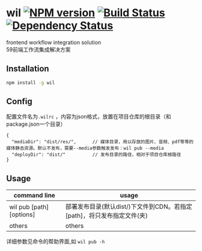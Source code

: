 # wil [![NPM version][npm-image]][npm-url] [![Build Status][travis-image]][travis-url] [![Dependency Status][daviddm-image]][daviddm-url]

frontend workflow integration solution    
59前端工作流集成解决方案

## Installation

```bash
npm install -g wil
```

## Config

配置文件名为```.wilrc``` ，内容为json格式，放置在项目仓库的根目录（和package.json一个目录）

```
{
  "mediaDir": "dist/res/",      // 媒体目录，用以存放的图片、音频、pdf等等的媒体静态资源。默认不发布，需要--media参数触发发布：wil pub --media
  "deployDir": "dist/"          // 发布目录的路径，相对于项目仓库根路径
}
```

## Usage


| command line  | usage |
| ------------- | ------------- |
| wil pub [path] [options]  | 部署发布目录(默认dist/)下文件到CDN。若指定[path]，将只发布指定文件(夹)  |
| others  | others  |

详细参数见命令的帮助界面,如 ``` wil pub -h ```

[npm-image]: https://badge.fury.io/js/wil.svg
[npm-url]: https://npmjs.org/package/wil
[travis-image]: https://travis-ci.org/59fe/wil.svg?branch=master
[travis-url]: https://travis-ci.org/59fe/wil
[daviddm-image]: https://david-dm.org/59fe/wil.svg?theme=shields.io
[daviddm-url]: https://david-dm.org/59fe/wil
